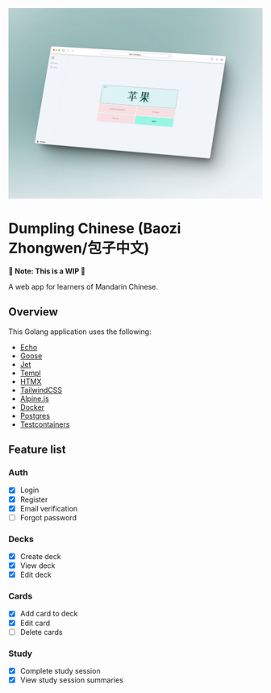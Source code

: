 ![cover](./assets/img/cover.jpg)

# Dumpling Chinese (Baozi Zhongwen/包子中文)

__🚧 Note: This is a WIP 🚧__

A web app for learners of Mandarin Chinese.

## Overview

This Golang application uses the following:

- [Echo](https://echo.labstack.com/)
- [Goose](https://github.com/pressly/goose)
- [Jet](https://github.com/go-jet/jet)
- [Templ](https://github.com/a-h/templ)
- [HTMX](https://htmx.org/)
- [TailwindCSS](https://tailwindcss.com/)
- [Alpine.js](https://alpinejs.dev/start-here)
- [Docker](https://www.docker.com/)
- [Postgres](https://www.postgresql.org/)
- [Testcontainers](https://golang.testcontainers.org/)

## Feature list
### Auth
- [X] Login
- [X] Register
- [X] Email verification
- [ ] Forgot password

### Decks
- [X] Create deck
- [X] View deck
- [X] Edit deck

### Cards
- [X] Add card to deck
- [X] Edit card
- [ ] Delete cards

### Study
- [X] Complete study session
- [X] View study session summaries
